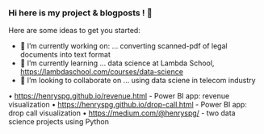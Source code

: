 ### Hi here is my project & blogposts ! 👋

Here are some ideas to get you started:

- 🔭 I’m currently working on: ... converting scanned-pdf of legal documents into text format  
- 🌱 I’m currently learning ... data science at Lambda School, https://lambdaschool.com/courses/data-science
- 👯 I’m looking to collaborate on ... using data sciene in telecom industry

•	https://henryspg.github.io/revenue.html  	    -  Power BI app: revenue visualization
•	https://henryspg.github.io/drop-call.html   	-  Power BI app: drop call visualization
•	https://medium.com/@henryspg/  		            -  two data science projects using Python
